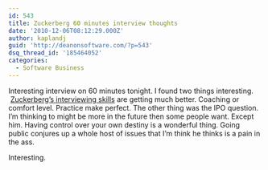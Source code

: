 ```yaml
---
id: 543
title: Zuckerberg 60 minutes interview thoughts
date: '2010-12-06T08:12:29.000Z'
author: kaplandj
guid: 'http://deanonsoftware.com/?p=543'
dsq_thread_id: '185464052'
categories:
  - Software Business
---
```

Interesting interview on 60 minutes tonight. I found two things interesting.  [Zuckerberg’s interviewing skills](http://www.youtube.com/watch?v=vjkb5l0dNlo) are getting much better. Coaching or comfort level. Practice make perfect. The other thing was the IPO question. I’m thinking to might be more in the future then some people want. Except him. Having control over your own destiny is a wonderful thing. Going public conjures up a whole host of issues that I’m think he thinks is a pain in the ass.

Interesting.

